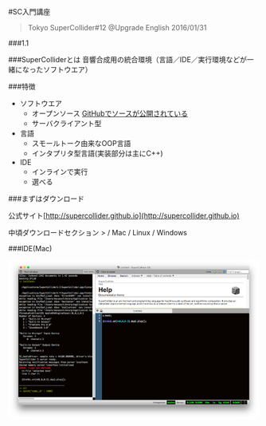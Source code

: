 #SC入門講座
>Tokyo SuperCollider#12 @Upgrade English 2016/01/31

###1.1

###SuperColliderとは
音響合成用の統合環境（言語／IDE／実行環境などが一緒になったソフトウエア）

###特徴

  - ソフトウエア
    - オープンソース [GitHubでソースが公開されている](http://github.com/supercollider)
    - サーバクライアント型
  - 言語
    - スモールトーク由来なOOP言語
    - インタプリタ型言語(実装部分は主にC++)
  - IDE  
    - インラインで実行
    - 選べる



###まずはダウンロード

公式サイト[http://supercollider.github.io](http://supercollider.github.io)

中頃ダウンロードセクション > / Mac / Linux / Windows

###IDE(Mac)

![IDE](./images/ide.png)